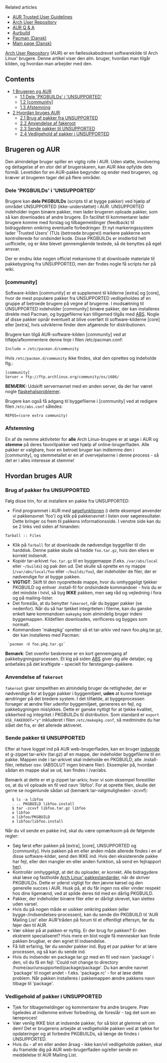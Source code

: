 Related articles

*   [AUR Trusted User Guidelines](/index.php/AUR_Trusted_User_Guidelines "AUR Trusted User Guidelines")
*   [Arch User Repository](/index.php/Arch_User_Repository "Arch User Repository")
*   [AUR Q & A](/index.php/AUR_Q_%26_A "AUR Q & A")
*   [Aurbuild](/index.php/Aurbuild "Aurbuild")
*   [Pacman (Dansk)](/index.php/Pacman_(Dansk) "Pacman (Dansk)")
*   [Main page (Dansk)](/index.php/Main_page_(Dansk) "Main page (Dansk)")

[Arch User Repository](/index.php/Arch_User_Repository "Arch User Repository") (AUR) er en fællesskabsdrevet softwarekilde til Arch Linux' brugere. Denne artikel viser den alm. bruger, hvordan man tilgår kilden, og hvordan man arbejder med den.

## Contents

*   [1 Brugeren og AUR](#Brugeren_og_AUR)
    *   [1.1 Dele 'PKGBUILDs' i 'UNSUPPORTED'](#Dele_'PKGBUILDs'_i_'UNSUPPORTED')
    *   [1.2 [community]](#[community])
    *   [1.3 Afstemning](#Afstemning)
*   [2 Hvordan bruges AUR](#Hvordan_bruges_AUR)
    *   [2.1 Brug af pakker fra UNSUPPORTED](#Brug_af_pakker_fra_UNSUPPORTED)
    *   [2.2 Anvendelse af fakeroot](#Anvendelse_af_fakeroot)
    *   [2.3 Sende pakker til UNSUPPORTED](#Sende_pakker_til_UNSUPPORTED)
    *   [2.4 Vedligehold af pakker i UNSUPPORTED](#Vedligehold_af_pakker_i_UNSUPPORTED)

## Brugeren og AUR

Den almindelige bruger spiller en vigtig rolle i AUR. Uden støtte, involvering og deltagelse af en stor del af brugerskaren, kan AUR ikke opfylde dets formål. Levetiden for en AUR-pakke begynder og ender med brugeren, og kræver at brugeren tager del på flere områder.

### Dele 'PKGBUILDs' i 'UNSUPPORTED'

Brugere kan **dele PKGBUILDs** (scripts til at bygge pakker) ved hjælp af området UNSUPPORTED (ikke-understøttet) i AUR. UNSUPPORTED indeholder ingen binære pakker, men lader brugeren oploade pakker, som så kan downloades af andre brugere. En facilitet til kommentarer lader brugere komme med forslag og tilbagemeldinger (feedback) til bidragyderen omkring eventuelle forbedringer. Et nyt markeringssystem lader 'Trusted Users' (TUs (betroede brugere)) markere pakkerne som kontrollerede for ondsindet kode. Disse PKGBUILDs er imidlertid helt uofficielle, og er ikke blevet gennemgående testede, så de benyttes på eget ansvar.

Der er endnu ikke nogen officiel mekanisme til at downloade materiale til pakkebygning fra UNSUPPORTED, men der findes nogle få scripts her på wiki.

### [community]

Software-kilden [community] er et supplement til kilderne [extra] og [core], hvor de mest populære pakker fra UNSUPPORTED vedligeholdes af en gruppe af betroede brugere på vegne af brugerne. I modsætning til UNSUPPORTED indeholder [community] binære pakker, der kan installeres direkte med Pacman, og byggefilerne kan tilligemed tilgås med [ABS](/index.php/ABS "ABS"). Nogle af disse pakker opnår eventuelt at blive overført til software-kilderne [core] eller [extra], hvis udviklerne finder dem afgørende for distributionen.

Brugere kan tilgå AUR-software-kilden [community] ved at tilføje/afkommentere denne linje i filen /etc/pacman.conf:

```
Include = /etc/pacman.d/community

```

Hvis `/etc/pacman.d/community` ikke findes, skal den oprettes og indeholde flg.:

```
[community]
Server = ftp://ftp.archlinux.org/community/os/i686/
```

**BEMÆRK:** Udskift servernavnet med en anden server, da der har været nogle [flaskehalsproblemer](https://www.archlinux.org/news/302/).

Brugere kan også få adgang til byggefilerne i [community] ved at redigere filen `/etc/abs.conf` således:

 `REPOS=(core extra community)` 

### Afstemning

En af de nemme aktiviteter for **alle** Arch Linux-brugere er at søge i AUR og **stemme** på deres favoritpakker ved hjælp af online-brugerfladen. Alle pakker er valgbare, hvor en betroet bruger kan indlemme den i [community], og stemmetallet er en af overvejelserne i denne process - så det er i alles interesse at stemme!

## Hvordan bruges AUR

### Brug af pakker fra UNSUPPORTED

Følg disse trin, for at installere en pakke fra UNSUPPORTED:

*   Find programmet i AUR med [søgefunktionen](https://aur.archlinux.org/packages.php) (i dette eksempel anvender vi pakkenavnet 'foo') og klik på pakkenavnet i listen over søgeresultater. Dette bringer os frem til pakkens informationsside. I venstre side kan du se 2 links ved siden af hinanden:

 ` Tarball :: Files ` 

*   Klik på `Tarball` for at downloade de nødvendige byggefiler til din harddisk. Denne pakke skulle så hedde `foo.tar.gz`, hvis den ellers er korrekt indsendt.
*   Kopiér tar-arkivet `foo.tar.gz` til en byggemappe (f.eks. `/var/abs/local` eller `~/builds`) og pak den ud. Det skulle så oprette en ny mappe (`/var/abs/local/foo` eller `~/builds/foo`), der indeholder de filer, der er nødvendige for at bygge pakken.
*   **VIGTIGT**: Skift til den nyoprettede mappe, hvor du omhyggeligt tjekker PKGBUILD og enhver .install-fil for ondsindede kommandoer - hvis du er det mindste i tvivl, så byg **IKKE** pakken, men søg råd og vejledning i fora og på mailing-lister.
*   Det foreslås, at du benytter `fakeroot`, når du bygger pakker (se nedenfor). Når du så har tjekket integriteten i filerne, kan du ganske enkelt køre kommandoen `makepkg` som almindelig bruger indeni byggemappen. Kildefilen downloades, verificeres og bygges som normalt.
*   Kommandoen 'makepkg' opretter så et tar-arkiv ved navn foo.pkg.tar.gz, der kan installeres med Pacman:

```
 `pacman -U foo.pkg.tar.gz`

```

**Bemærk**: Det ovenfor beskrevne er en kort gennemgang af pakkebygningsprocessen. Et kig på siden [ABS](/index.php/ABS "ABS") giver dig alle detaljer, og anbefales på det kraftigste - specielt for førstegangs-pakkere.

### Anvendelse af `fakeroot`

`fakeroot` giver simpelthen en almindelig bruger de rettigheder, der er nødvendige for at bygge pakker i byggemiljøet, **uden** at kunne foretage ændringer på det bredere system. I det tilfælde, at byggeprocessen forsøger at ændre filer udenfor byggemiljøet, genereres en fejl, og pakkebygningen mislykkes. Dette er ganske nyttigt for at tjekke kvalitet, sikkerhed og integritet i PKGBUILDs til distribution. Som standard er `export USE_FAKEROOT="y"` inkluderet i filen `/etc/makepkg.conf`, så medmindre du har slået det fra, er det allerede aktiveret.

### Sende pakker til UNSUPPORTED

Efter at have logget ind på AUR web-brugerfladen, kan en bruger [indsende](https://aur.archlinux.org/pkgsubmit.php) et g-zippet tar-arkiv (tar.gz) af en mappe, der indeholder byggefilerne til en pakke. Mappen inde i tar-arkivet skal indeholde en PKGBUILD, alle .install-filer, rettelser osv. (ABSOLUT ingen binære filer). Eksempler på, hvordan sådan en mappe skal se ud, kan findes i /var/abs.

Bemærk at dette er et g-zippet tar-arkiv, hvor vi som eksempel forestiller os, at du vil oploade en fil ved navn 'libfoo'. For at oprette filen, skulle det gerne se nogenlunde sådan ud (bemærk tar-valgmuligheden -zcvvf):

```
   $ ls -a libfoo
   . .. PKGBUILD libfoo.install
   $ tar -zcvvf libfoo.tar.gz libfoo
   a libfoo
   a libfoo/PKGBUILD
   a libfoo/libfoo.install

```

Når du vil sende en pakke ind, skal du være opmærksom på de følgende regler:

*   Søg først efter pakken på [extra], [core], UNSUPPORTED og [community]. Hvis pakken på en eller anden måde allerede findes i en af disse software-kilder, send den IKKE ind. Hvis den eksisterende pakke har fejl, eller den mangler en eller anden funktion, så send en fejlrapport [her](https://bugs.archlinux.org/)).
*   Kontrollér omhyggeligt, at det du oploader, er korrekt. Alle bidragydere skal læse og fastholde [Arch Linux' pakkestandarder](/index.php/Arch_packaging_standards "Arch packaging standards"), når de skriver PKGBUILDs. Dette er yderst vigtigt for den jævne kørsel og den generelle succes i AUR. Husk på, at du får ingen ros eller vinder respekt hos dine ligemænd, ved at spilde deres tid med en dårlig PKGBUILD.
*   Pakker, der indeholder binære filer eller er dårligt skrevet, kan slettes uden varsel.
*   Hvis du på nogen måde er usikker omkring pakken (eller bygge-/indsendelses-processen), kan du sende din PKGBUILD til 'AUR Mailing List' eller AUR'tråden på forum til et offentligt eftersyn, før du føjer den til AUR.
*   Vær sikker på at pakken er nyttig. Er der brug for pakken? Er den ekstremt specialiseret? Hvis mere en blot nogle få mennesker kan finde pakken brugbar, er den egnet til indsendelse.
*   Få lidt erfaring, før du sender pakker ind. Byg et par pakker for at lære processen, og så kan du sende ind.
*   Hvis du indsender en package.tar.gz med en fil ved navn 'package' i den, vil du få en fejl: 'Could not change to directory /home/aur/unsupported/package/package'. Du kan ændre navnet 'package' til noget andet - f.eks. 'package.rc' - for at løse dette problem. Når pakken installeres i pakkemappen ændre pakkens navn tilbage til 'package'.

### Vedligehold af pakker i UNSUPPORTED

*   Tjek for tilbagemeldinger og kommentarer fra andre brugere. Prøv ligeledes at indlemme enhver forbedring, de foreslår - tag det som en læreproces!
*   Vær venlig IKKE blot at indsende pakker, for så blot at glemme alt om dem! Det er brugerens arbejde at vedligeholde pakken ved at tjekke for opdateringer og at forbedre PKGBUILDs, så længe de findes i UNSUPPORTED.
*   Hvis du - af en eller anden årsag - ikke kan/vil vedligeholde pakken, skal du framelde dig på AUR web-brugerfladen og/eller sende en meddelelse til AUR Mailing List.